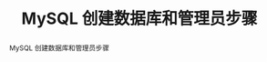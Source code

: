 ---
title: MySQL 创建数据库和管理员步骤
createTime: 2024-03-19 14:14
tags: 运维 mysql
abstract: MySQL 创建数据库和管理员步骤
---